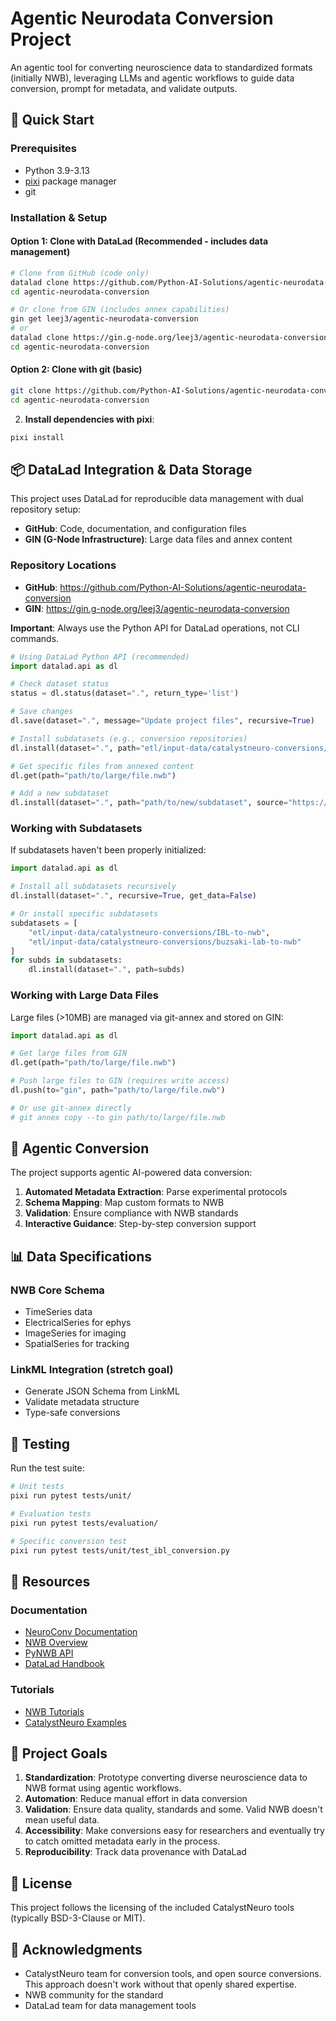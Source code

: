 # Agentic Neurodata Conversion Project

An agentic tool for converting neuroscience data to standardized formats (initially NWB), leveraging LLMs and agentic workflows to guide data conversion, prompt for metadata, and validate outputs.

## 🚀 Quick Start

### Prerequisites

- Python 3.9-3.13
- [pixi](https://pixi.sh/latest/) package manager
- git

### Installation & Setup

#### Option 1: Clone with DataLad (Recommended - includes data management)
```bash
# Clone from GitHub (code only)
datalad clone https://github.com/Python-AI-Solutions/agentic-neurodata-conversion.git
cd agentic-neurodata-conversion

# Or clone from GIN (includes annex capabilities)
gin get leej3/agentic-neurodata-conversion
# or
datalad clone https://gin.g-node.org/leej3/agentic-neurodata-conversion.git
cd agentic-neurodata-conversion
```

#### Option 2: Clone with git (basic)
```bash
git clone https://github.com/Python-AI-Solutions/agentic-neurodata-conversion.git
cd agentic-neurodata-conversion
```

2. **Install dependencies with pixi**:
```bash
pixi install
```

## 📦 DataLad Integration & Data Storage

This project uses DataLad for reproducible data management with dual repository setup:
- **GitHub**: Code, documentation, and configuration files
- **GIN (G-Node Infrastructure)**: Large data files and annex content

### Repository Locations
- **GitHub**: https://github.com/Python-AI-Solutions/agentic-neurodata-conversion
- **GIN**: https://gin.g-node.org/leej3/agentic-neurodata-conversion

**Important**: Always use the Python API for DataLad operations, not CLI commands.

```python
# Using DataLad Python API (recommended)
import datalad.api as dl

# Check dataset status
status = dl.status(dataset=".", return_type='list')

# Save changes
dl.save(dataset=".", message="Update project files", recursive=True)

# Install subdatasets (e.g., conversion repositories)
dl.install(dataset=".", path="etl/input-data/catalystneuro-conversions/IBL-to-nwb")

# Get specific files from annexed content
dl.get(path="path/to/large/file.nwb")

# Add a new subdataset
dl.install(dataset=".", path="path/to/new/subdataset", source="https://github.com/org/repo")
```

### Working with Subdatasets

If subdatasets haven't been properly initialized:

```python
import datalad.api as dl

# Install all subdatasets recursively
dl.install(dataset=".", recursive=True, get_data=False)

# Or install specific subdatasets
subdatasets = [
    "etl/input-data/catalystneuro-conversions/IBL-to-nwb",
    "etl/input-data/catalystneuro-conversions/buzsaki-lab-to-nwb"
]
for subds in subdatasets:
    dl.install(dataset=".", path=subds)
```

### Working with Large Data Files

Large files (>10MB) are managed via git-annex and stored on GIN:

```python
import datalad.api as dl

# Get large files from GIN
dl.get(path="path/to/large/file.nwb")

# Push large files to GIN (requires write access)
dl.push(to="gin", path="path/to/large/file.nwb")

# Or use git-annex directly
# git annex copy --to gin path/to/large/file.nwb
```

## 🤖 Agentic Conversion

The project supports agentic AI-powered data conversion:

1. **Automated Metadata Extraction**: Parse experimental protocols
2. **Schema Mapping**: Map custom formats to NWB
3. **Validation**: Ensure compliance with NWB standards
4. **Interactive Guidance**: Step-by-step conversion support

## 📊 Data Specifications

### NWB Core Schema
- TimeSeries data
- ElectricalSeries for ephys
- ImageSeries for imaging
- SpatialSeries for tracking

### LinkML Integration (stretch goal)
- Generate JSON Schema from LinkML
- Validate metadata structure
- Type-safe conversions

## 🧪 Testing

Run the test suite:

```bash
# Unit tests
pixi run pytest tests/unit/

# Evaluation tests
pixi run pytest tests/evaluation/

# Specific conversion test
pixi run pytest tests/unit/test_ibl_conversion.py
```

## 🔗 Resources

### Documentation
- [NeuroConv Documentation](https://neuroconv.readthedocs.io/)
- [NWB Overview](https://www.nwb.org/)
- [PyNWB API](https://pynwb.readthedocs.io/)
- [DataLad Handbook](https://handbook.datalad.org/)

### Tutorials
- [NWB Tutorials](https://nwb.org/tutorials/)
- [CatalystNeuro Examples](https://github.com/catalystneuro/neuroconv/tree/main/docs/conversion_examples_gallery)


## 🎯 Project Goals

1. **Standardization**: Prototype converting diverse neuroscience data to NWB format using agentic workflows.
2. **Automation**: Reduce manual effort in data conversion
3. **Validation**: Ensure data quality, standards and some. Valid NWB doesn't mean useful data.
4. **Accessibility**: Make conversions easy for researchers and eventually try to catch omitted metadata early in the process.
5. **Reproducibility**: Track data provenance with DataLad

## 📄 License

This project follows the licensing of the included CatalystNeuro tools (typically BSD-3-Clause or MIT).

## 🙏 Acknowledgments

- CatalystNeuro team for conversion tools, and open source conversions. This approach doesn't work without that openly shared expertise.
- NWB community for the standard
- DataLad team for data management tools